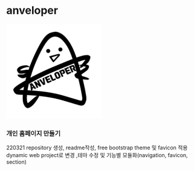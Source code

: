 anveloper
=========
<img src="/img/signature.png" width="50%" height="50%" title="signature" alt="anveloper"/>

### 개인 홈페이지 만들기

220321 repository 생성, readme작성, free bootstrap theme 및 favicon 적용   
dynamic web project로 변경 ,테마 수정 및 기능별 모듈화(navigation, favicon, section)   
